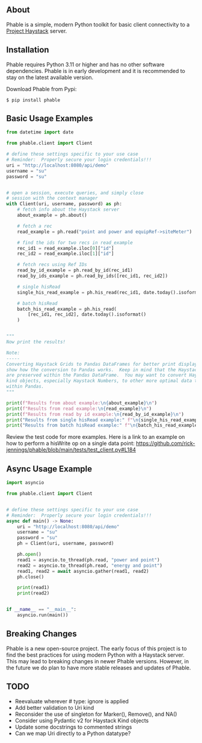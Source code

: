 About
-----
Phable is a simple, modern Python toolkit for basic client connectivity to a [Project Haystack](https://project-haystack.org/) server.

Installation
------------
Phable requires Python 3.11 or higher and has no other software dependencies.  Phable is in early development and it is recommended to stay on the latest available version.

Download Phable from Pypi:

```console
$ pip install phable
```

Basic Usage Examples
--------------------
```python
from datetime import date

from phable.client import Client

# define these settings specific to your use case
# Reminder:  Properly secure your login credentials!!!
uri = "http://localhost:8080/api/demo"
username = "su"
password = "su"


# open a session, execute queries, and simply close
# session with the context manager
with Client(uri, username, password) as ph:
    # fetch info about the Haystack server
    about_example = ph.about()

    # fetch a rec
    read_example = ph.read("point and power and equipRef->siteMeter")

    # find the ids for two recs in read_example
    rec_id1 = read_example.iloc[0]["id"]
    rec_id2 = read_example.iloc[1]["id"]

    # fetch recs using Ref IDs
    read_by_id_example = ph.read_by_id(rec_id1)
    read_by_ids_example = ph.read_by_ids([rec_id1, rec_id2])

    # single hisRead
    single_his_read_example = ph.his_read(rec_id1, date.today().isoformat())

    # batch hisRead
    batch_his_read_example = ph.his_read(
        [rec_id1, rec_id2], date.today().isoformat()
    )


"""
Now print the results!

Note:
-----
Converting Haystack Grids to Pandas DataFrames for better print display and to
show how the conversion to Pandas works.  Keep in mind that the Haystack kinds
are preserved within the Pandas DataFrame.  You may want to convert Haystack
kind objects, especially Haystack Numbers, to other more optimal data types
within Pandas.
"""

print(f"Results from about example:\n{about_example}\n")
print(f"Results from read example:\n{read_example}\n")
print(f"Results from read by id example:\n{read_by_id_example}\n")
print("Results from single hisRead example:" f"\n{single_his_read_example}\n")
print("Results from batch hisRead example:" f"\n{batch_his_read_example}\n")
```

Review the test code for more examples.  Here is a link to an example on how to perform a hisWrite op on a single data point:
https://github.com/rick-jennings/phable/blob/main/tests/test_client.py#L184

Async Usage Example
-------------------
```python
import asyncio

from phable.client import Client


# define these settings specific to your use case
# Reminder:  Properly secure your login credentials!!!
async def main() -> None:
    uri = "http://localhost:8080/api/demo"
    username = "su"
    password = "su"
    ph = Client(uri, username, password)

    ph.open()
    read1 = asyncio.to_thread(ph.read, "power and point")
    read2 = asyncio.to_thread(ph.read, "energy and point")
    read1, read2 = await asyncio.gather(read1, read2)
    ph.close()

    print(read1)
    print(read2)


if __name__ == "__main__":
    asyncio.run(main())
```

Breaking Changes
----------------
Phable is a new open-source project.  The early focus of this project is to find the best practices for using modern Python with a Haystack server.  This may lead to breaking changes in newer Phable versions.  However, in the future we do plan to have more stable releases and updates of Phable.

TODO
----
- Reevaluate wherever # type: ignore is applied
- Add better validation to Uri kind
- Reconsider the use of singleton for Marker(), Remove(), and NA()
- Consider using Pydantic v2 for Haystack Kind objects
- Update some docstrings to commented strings
- Can we map Uri directly to a Python datatype?